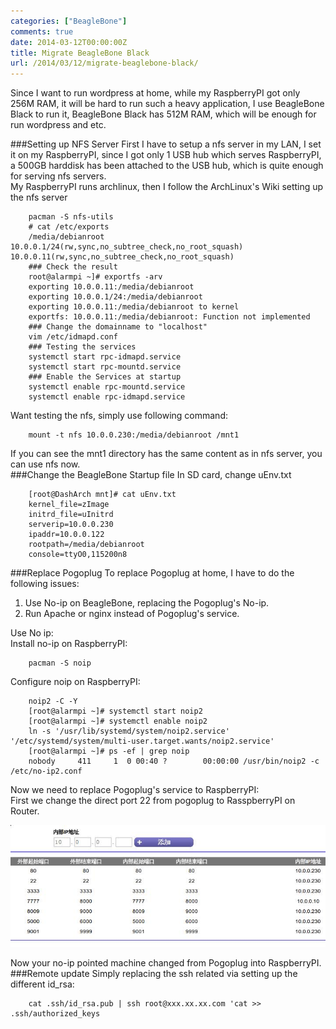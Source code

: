 ```yaml
---
categories: ["BeagleBone"]
comments: true
date: 2014-03-12T00:00:00Z
title: Migrate BeagleBone Black
url: /2014/03/12/migrate-beaglebone-black/
---
```


Since I want to run wordpress at home, while my RaspberryPI got only 256M RAM, it will be hard to run such a heavy application, I use BeagleBone Black to run it, BeagleBone Black has 512M RAM, which will be enough for run wordpress and etc. <br />

###Setting up NFS Server
First I have to setup a nfs server in my LAN, I set it on my RaspberryPI, since I got only 1 USB hub which serves RaspberryPI, a 500GB harddisk has been attached to the USB hub, which is quite enough for serving nfs servers. <br />
My RaspberryPI runs archlinux, then I follow the ArchLinux's Wiki setting up the nfs server<br />

```
	pacman -S nfs-utils
	# cat /etc/exports
	/media/debianroot 10.0.0.1/24(rw,sync,no_subtree_check,no_root_squash) 10.0.0.11(rw,sync,no_subtree_check,no_root_squash)
	### Check the result
	root@alarmpi ~]# exportfs -arv
	exporting 10.0.0.11:/media/debianroot
	exporting 10.0.0.1/24:/media/debianroot
	exporting 10.0.0.11:/media/debianroot to kernel
	exportfs: 10.0.0.11:/media/debianroot: Function not implemented
	### Change the domainname to "localhost"
	vim /etc/idmapd.conf 
	### Testing the services
	systemctl start rpc-idmapd.service
	systemctl start rpc-mountd.service
	### Enable the Services at startup
	systemctl enable rpc-mountd.service
	systemctl enable rpc-idmapd.service

```
Want testing the nfs, simply use following command: <br />

```
	mount -t nfs 10.0.0.230:/media/debianroot /mnt1

```
If you can see the mnt1 directory has the same content as in nfs server, you can use nfs now. <br />
###Change the BeagleBone Startup file
In SD card, change uEnv.txt

```
	[root@DashArch mnt]# cat uEnv.txt
	kernel_file=zImage
	initrd_file=uInitrd
	serverip=10.0.0.230
	ipaddr=10.0.0.122
	rootpath=/media/debianroot
	console=ttyO0,115200n8

```
###Replace Pogoplug
To replace Pogoplug at home, I have to do the following issues:<br />
1. Use No-ip on BeagleBone, replacing the Pogoplug's No-ip.<br />
2. Run Apache or nginx instead of Pogoplug's service. 

Use No ip: <br />
Install no-ip on RaspberryPI:<br />

```
	pacman -S noip

```
Configure noip on RaspberryPI:<br />

```
	noip2 -C -Y
	[root@alarmpi ~]# systemctl start noip2
	[root@alarmpi ~]# systemctl enable noip2
	ln -s '/usr/lib/systemd/system/noip2.service' '/etc/systemd/system/multi-user.target.wants/noip2.service'
	[root@alarmpi ~]# ps -ef | grep noip
	nobody     411     1  0 00:40 ?        00:00:00 /usr/bin/noip2 -c /etc/no-ip2.conf

```

Now we need to replace Pogoplug's service to RaspberryPI:<br />
First we change the direct port 22 from pogoplug to RasspberryPI on Router. <br />

![/images/redirect.jpg](/images/redirect.jpg)

Now your no-ip pointed machine changed from Pogoplug into RaspberryPI. <br />
###Remote update
Simply replacing the ssh related via setting up the different id_rsa:<br />

```
	cat .ssh/id_rsa.pub | ssh root@xxx.xx.xx.com 'cat >> .ssh/authorized_keys

```
